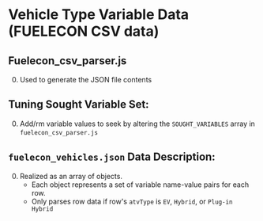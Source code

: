 
# Vehicle Type Variable Data (FUELECON CSV data)

## Fuelecon_csv_parser.js
  0. Used to generate the JSON file contents

## Tuning Sought Variable Set:
  0. Add/rm variable values to seek by altering the `SOUGHT_VARIABLES` array in `fuelecon_csv_parser.js`

## `fuelecon_vehicles.json` Data Description:
  0. Realized as an array of objects. 
     * Each object represents a set of variable name-value pairs for each row.
     * Only parses row data if row's `atvType` is `EV`, `Hybrid`, or `Plug-in Hybrid`
